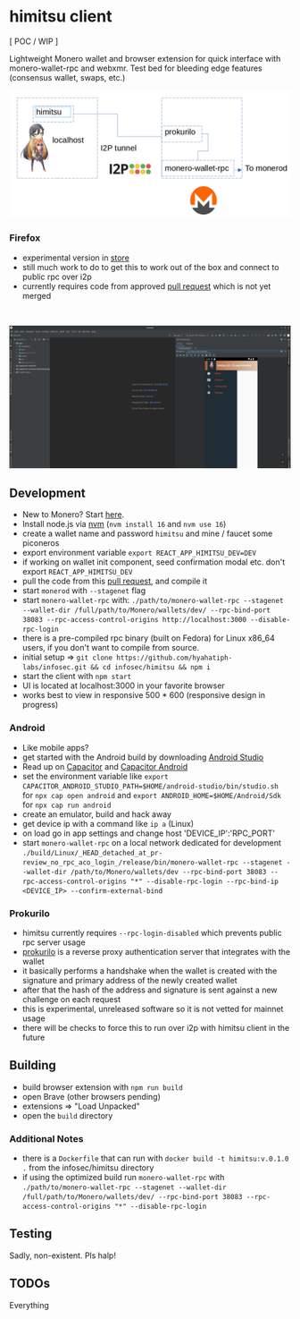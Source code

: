 # himitsu client

[ POC / WIP ]

Lightweight Monero wallet and browser extension for quick interface with
monero-wallet-rpc and webxmr. 
Test bed for bleeding edge features (consensus wallet, swaps, etc.)

![architecture](himitsu_arch.png)

### Firefox

* experimental version in [store](https://addons.mozilla.org/en-US/firefox/addon/himitsu/)
* still much work to do to get this to work out of the box and connect to public rpc over i2p
* currently requires code from approved [pull request](https://github.com/monero-project/monero/pull/8187) which is not yet merged

<br />

![himitsu](himitsu.png)

## Development

* New to Monero? Start [here](https://getmonero.org).
* Install node.js via [nvm](https://github.com/nvm-sh/nvm) (`nvm install 16` and `nvm use 16`)
* create a wallet name and password `himitsu` and mine / faucet some piconeros
* export environment variable `export REACT_APP_HIMITSU_DEV=DEV`
* if working on wallet init component, seed confirmation modal etc. don't export `REACT_APP_HIMITSU_DEV`
* pull the code from this [pull request](https://github.com/monero-project/monero/pull/8187), and compile it
* start `monerod` with `--stagenet` flag
* start `monero-wallet-rpc` with: `./path/to/monero-wallet-rpc --stagenet --wallet-dir /full/path/to/Monero/wallets/dev/ --rpc-bind-port 38083 --rpc-access-control-origins http://localhost:3000 --disable-rpc-login`
* there is a pre-compiled rpc binary (built on Fedora) for Linux x86_64 users, if you don't want to compile from source.
* initial setup => `git clone https://github.com/hyahatiph-labs/infosec.git && cd infosec/himitsu && npm i`
* start the client with `npm start`
* UI is located at localhost:3000 in your favorite browser
* works best to view in responsive 500 * 600 (responsive design in progress)

### Android

* Like mobile apps?
* get started with the Android build by downloading [Android Studio](https://developer.android.com/studio/#downloads)
* Read up on [Capacitor](https://capacitorjs.com/docs) and [Capacitor Android](https://capacitorjs.com/docs/android)
* set the environment variable like `export CAPACITOR_ANDROID_STUDIO_PATH=$HOME/android-studio/bin/studio.sh` for 
  `npx cap open android` and `export ANDROID_HOME=$HOME/Android/Sdk` for `npx cap run android`
* create an emulator, build and hack away
* get device ip with a command like `ip a` (Linux)
* on load go in app settings and change host 'DEVICE_IP':'RPC_PORT'
* start `monero-wallet-rpc` on a local network dedicated for development `./build/Linux/_HEAD_detached_at_pr-review_no_rpc_aco_login_/release/bin/monero-wallet-rpc --stagenet --wallet-dir /path/to/Monero/wallets/dev --rpc-bind-port 38083 --rpc-access-control-origins "*" --disable-rpc-login --rpc-bind-ip <DEVICE_IP> --confirm-external-bind`

### Prokurilo

* himitsu currently requires `--rpc-login-disabled` which prevents public rpc server usage
* [prokurilo](https://github.com/hyahatiph-labs/infosec/tree/main/prokurilo) is a reverse proxy authentication server that integrates with the wallet
* it basically performs a handshake when the wallet is created with the signature and primary address of the newly created wallet
* after that the hash of the address and signature is sent against a new challenge on each request
* this is experimental, unreleased software so it is not vetted for mainnet usage
* there will be checks to force this to run over i2p with himitsu client in the future

## Building

* build browser extension with `npm run build`
* open Brave (other browsers pending)
* extensions => "Load Unpacked"
* open the `build` directory

### Additional Notes

* there is a `Dockerfile` that can run with `docker build -t himitsu:v.0.1.0 .` from the infosec/himitsu directory
* if using the optimized build run `monero-wallet-rpc` with `./path/to/monero-wallet-rpc --stagenet --wallet-dir /full/path/to/Monero/wallets/dev/ --rpc-bind-port 38083 --rpc-access-control-origins "*" --disable-rpc-login`

## Testing

Sadly, non-existent. Pls halp!

## TODOs

Everything
